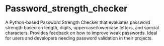 # Password_strength_checker
A Python-based Password Strength Checker that evaluates password strength based on length, digits, uppercase/lowercase letters, and special characters. Provides feedback on how to improve weak passwords. Ideal for users and developers needing password validation in their projects.
